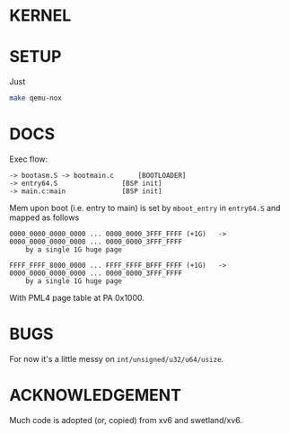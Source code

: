 # KERNEL

# SETUP

Just
```bash
make qemu-nox
```

# DOCS
Exec flow:
```
-> bootasm.S -> bootmain.c		[BOOTLOADER]
-> entry64.S				[BSP init]
-> main.c:main				[BSP init]
```

Mem upon boot (i.e. entry to main) is set by `mboot_entry` in `entry64.S` and mapped as follows
```
0000_0000_0000_0000 ... 0000_0000_3FFF_FFFF (+1G)	->	0000_0000_0000_0000 ... 0000_0000_3FFF_FFFF
	by a single 1G huge page

FFFF_FFFF_8000_0000 ... FFFF_FFFF_BFFF_FFFF (+1G)	->	0000_0000_0000_0000 ... 0000_0000_3FFF_FFFF
	by a single 1G huge page
```

With PML4 page table at PA 0x1000.

# BUGS
For now it's a little messy on `int/unsigned/u32/u64/usize`.

# ACKNOWLEDGEMENT
Much code is adopted (or, copied) from xv6 and swetland/xv6.
